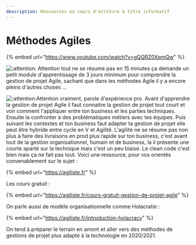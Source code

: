 ```yaml
---
description: Ressources en cours d'écriture à titre informatif
---
```


# Méthodes Agiles

{% embed url="https://www.youtube.com/watch?v=gQQRZ0XqmQw" %}



<img src="https://cdn.discordapp.com/emojis/761270593336377414.png?v=1" alt=":attention:" data-size="line"> Attention tout ne se résume pas en 15 minutes ça demande un petit module d'apprentissage de 3 jours minimum pour comprendre la gestion de projet Agile, sachant que dans les méthodes Agile il y a encore pleins d'autres choses ...&#x20;

<img src="https://cdn.discordapp.com/emojis/761270593336377414.png?v=1" alt=":attention:" data-size="line">Attention vraiment, parole d'expérience pro. Avant d'apprendre la gestion de projet Agile il faut connaitre la gestion de projet tout court et voir comment l'appliquer entre ton business et les parties techniques. Ensuite la confronter à des problématiques métiers avec tes équipes. Puis suivant les contextes et ton business faut adapter ta gestion de projet elle peut être hybride entre cycle en V et Agilité. L'agilité ne se résume pas non plus à faire des livraisons en prod plus rapide sur ton business, c'est avant tout de la gestion organisationnel, humain et de business, la il présente une courte aparté sur la technique mais c'est un peu biaisé. Le clean code c'est bien mais ça ne fait pas tout. Voici une ressource, pour vos orientés convenablement sur le sujet :&#x20;

{% embed url="https://agiliste.fr" %}

Les cours gratuit :&#x20;

{% embed url="https://agiliste.fr/cours-gratuit-gestion-de-projet-agile" %}

On parle aussi de modèle organisationnelle comme Holacratie :

{% embed url="https://agiliste.fr/introduction-holacracy" %}

On tend à préparer le terrain en amont et aller vers des méthodes de gestions de projet plus adapté à la technologie en 2020/2021.
